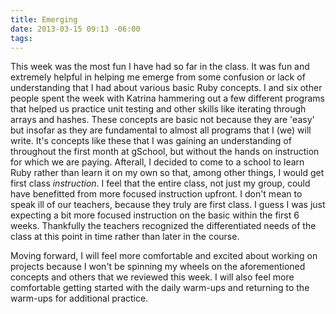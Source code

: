 ```yaml
---
title: Emerging
date: 2013-03-15 09:13 -06:00
tags:
---
```


This week was the most fun I have had so far in the class.  It was fun and extremely helpful in helping me emerge from some confusion or lack of understanding that I had about various basic Ruby concepts.  I and six other people spent the week with Katrina hammering out a few different programs that helped us practice unit testing and other skills like iterating through arrays and hashes.  These concepts are basic not because they are 'easy' but insofar as they are fundamental to almost all programs that I (we) will write.  It's concepts like these that I was gaining an understanding of throughout the first month at gSchool, but without the hands on instruction for which we are paying.  Afterall, I decided to come to a school to learn Ruby rather than learn it on my own so that, among other things, I would get first class *instruction*.  I feel that the entire class, not just my group, could have benefitted from more focused instruction upfront.   I don't mean to speak ill of our teachers, because they truly are first class.  I guess I was just expecting a bit more focused instruction on the basic within the first 6 weeks.  Thankfully the teachers recognized the differentiated needs of the class at this point in time rather than later in the course.

Moving forward, I will feel more comfortable and excited about working on projects because I won't be spinning my wheels on the aforementioned concepts and others that we reviewed this week.  I will also feel more comfortable getting started with the daily warm-ups and returning to the warm-ups for additional practice.
